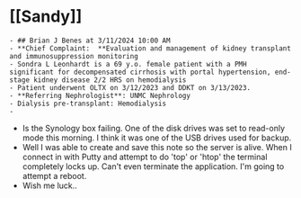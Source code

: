 # [[Sandy]]
	- ## Brian J Benes at 3/11/2024 10:00 AM
	- **Chief Complaint:  **Evaluation and management of kidney transplant and immunosuppression monitoring
	- Sondra L Leonhardt is a 69 y.o. female patient with a PMH significant for decompensated cirrhosis with portal hypertension, end-stage kidney disease 2/2 HRS on hemodialysis
	- Patient underwent OLTX on 3/12/2023 and DDKT on 3/13/2023.
	- **Referring Nephrologist**: UNMC Nephrology
	- Dialysis pre-transplant: Hemodialysis
	-
- Is the Synology box failing.  One of the disk drives was set to read-only mode this morning.  I think it was one of the USB drives used for backup.
- Well I was able to create and save this note so the server is alive.  When I connect in with Putty and attempt to do 'top' or 'htop' the terminal completely locks up.  Can't even terminate the application.  I'm going to attempt a reboot.
- Wish me luck..